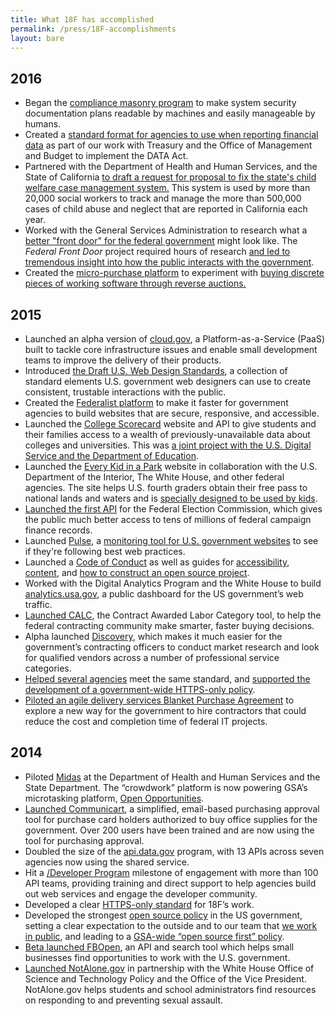 ```yaml
---
title: What 18F has accomplished
permalink: /press/18F-accomplishments
layout: bare
---
```

## 2016

* Began the [compliance masonry program](https://18f.gsa.gov/2016/04/15/compliance-masonry-buildling-a-risk-management-platform/) to make system security documentation plans readable by machines and easily manageable by humans.
* Created a [standard format for agencies to use when reporting financial data](https://18f.gsa.gov/2016/03/15/treasury-and-the-data-act-full-of-sunshine/) as part of our work with Treasury and the Office of Management and Budget to implement the DATA Act.
* Partnered with the Department of Health and Human Services, and the State of California [to draft a request for proposal to fix the state's child welfare case management system.](https://18f.gsa.gov/2016/03/22/helping-california-buy-a-new-child-welfare-system/) This system is used by more than 20,000 social workers to track and manage the more than 500,000 cases of child abuse and neglect that are reported in California each year.
* Worked with the General Services Administration to research what a [better "front door" for the federal government](https://18f.gsa.gov/2015/12/08/learning-how-to-build-a-better-front-door-for-the-federal-government/) might look like. The _Federal Front Door_ project required hours of research [and led to tremendous insight into how the public interacts with the government](https://18f.gsa.gov/tags/federal-front-door/).
* Created the [micro-purchase platform](https://18f.gsa.gov/2016/01/07/announcing-the-18f-micro-purchase-platform/) to experiment with [buying discrete pieces of working software through reverse auctions.](https://18f.gsa.gov/2015/11/06/micro-purchase-lessons/)

## 2015
* Launched an alpha version of [cloud.gov](https://18f.gsa.gov/2015/10/09/cloud-gov-launch/), a Platform-as-a-Service (PaaS) built to tackle core infrastructure issues and enable small development teams to improve the delivery of their products.
* Introduced [the Draft U.S. Web Design Standards](https://18f.gsa.gov/2015/09/28/web-design-standards/), a collection of standard elements U.S. government web designers can use to create consistent, trustable interactions with the public.
* Created the [Federalist platform](https://18f.gsa.gov/2015/09/15/federalist-platform-launch/) to make it faster for government agencies to build websites that are secure, responsive, and accessible.
* Launched the [College Scorecard](https://collegescorecard.ed.gov/) website and API to give students and their families access to a wealth of previously-unavailable data about colleges and universities. This was [a joint project with the U.S. Digital Service and the Department of Education](https://18f.gsa.gov/2015/09/14/college-scorecard-launch/).
* Launched the [Every Kid in a Park](https://everykidinapark.gov/) website in collaboration with the U.S. Department of the Interior, The White House, and other federal agencies. The site helps U.S. fourth graders obtain their free pass to national lands and waters and is [specially designed to be used by kids](https://18f.gsa.gov/2015/09/03/every-kid-in-a-park/).
* [Launched the first API](https://api.open.fec.gov/developers) for the Federal Election Commission, which gives the public much better access to tens of millions of federal campaign finance records.
* Launched [Pulse](https://pulse.cio.gov/), a [monitoring tool for U.S. government websites](https://18f.gsa.gov/2015/06/02/taking-the-pulse-of-the-federal-governments-web-presence/) to see if they're following best web practices.
* Launched a [Code of Conduct](https://github.com/18F/code-of-conduct) as well as guides for [accessibility](https://pages.18f.gov/accessibility/), [content](https://pages.18f.gov/content-guide/), and [how to construct an open source project](https://pages.18f.gov/open-source-guide/).
* Worked with the Digital Analytics Program and the White House to build [analytics.usa.gov](https://analytics.usa.gov/), a public dashboard for the US government’s web traffic.
* [Launched CALC](http://calc.gsa.gov), the Contract Awarded Labor Category tool, to help the federal contracting community make smarter, faster buying decisions.
* Alpha launched [Discovery](https://discovery.gsa.gov/), which makes it much easier for the government’s contracting officers to conduct market research and look for qualified vendors across a number of professional service categories.
* [Helped several agencies](https://18f.gsa.gov/2015/02/09/the-first-gov-domains-hardcoded-into-your-browser-as-all-https/) meet the same standard, and [supported the development of a government-wide HTTPS-only policy](https://18f.gsa.gov/2015/03/17/for-public-comment-the-https-only-standard/).
* [Piloted an agile delivery services Blanket Purchase Agreement](https://18f.gsa.gov/2015/01/08/creating-a-federal-marketplace-for-agile-delivery-services/) to explore a new way for the government to hire contractors that could reduce the cost and completion time of federal IT projects.  

## 2014

* Piloted [Midas](https://18f.gsa.gov/2014/07/16/midas-a-marketplace-for-innovation-in-government/) at the Department of Health and Human Services and the State Department. The “crowdwork” platform is now powering GSA’s microtasking platform, [Open Opportunities](https://openopps.digitalgov.gov/).
* [Launched Communicart](https://speakerdeck.com/18f/cap-communicart-18f-demo-day-9-may-2014), a simplified, email-based purchasing approval tool for purchase card holders authorized to buy office supplies for the government. Over 200 users have been trained and are now using the tool for purchasing approval.
* Doubled the size of the [api.data.gov](https://api.data.gov/) program, with 13 APIs across seven agencies now using the shared service.
* Hit a [/Developer Program](https://pages.18f.gov/API-All-the-X/) milestone of engagement with more than 100 API teams, providing training and direct support to help agencies build out web services and engage the developer community.
* Developed a clear [HTTPS-only standard](https://18f.gsa.gov/2014/11/13/why-we-use-https-in-every-gov-website-we-make/) for 18F’s work.
* Developed the strongest [open source policy](https://github.com/18F/open-source-policy) in the US government, setting a clear expectation to the outside and to our team that [we work in public](https://18f.gsa.gov/2014/07/31/working-in-public-from-day-1/), and leading to a [GSA-wide “open source first” policy](http://gsablogs.gsa.gov/innovation/2014/08/01/our-guiding-principles/).
* [Beta launched FBOpen](https://18f.gsa.gov/2014/03/31/announcing-fbopen-government-opportunities-made-easier/), an API and search tool which helps small businesses find opportunities to work with the U.S. government.
* [Launched NotAlone.gov](https://18f.gsa.gov/2014/05/09/a-few-notes-on-notalone-gov/) in partnership with the White House Office of Science and Technology Policy and the Office of the Vice President. NotAlone.gov helps students and school administrators find resources on responding to and preventing sexual assault.
